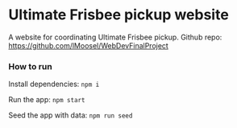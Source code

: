 # Ultimate Frisbee pickup website

A website for coordinating Ultimate Frisbee pickup.
Github repo: https://github.com/lMoosel/WebDevFinalProject

### How to run

Install dependencies: `npm i`

Run the app: `npm start`

Seed the app with data: `npm run seed`
